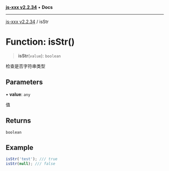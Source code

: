 [**js-xxx v2.2.34**](../README.md) • **Docs**

***

[js-xxx v2.2.34](../README.md) / isStr

# Function: isStr()

> **isStr**(`value`): `boolean`

检查是否字符串类型

## Parameters

• **value**: `any`

值

## Returns

`boolean`

## Example

```ts
isStr('test'); /// true
isStr(null); /// false
```
